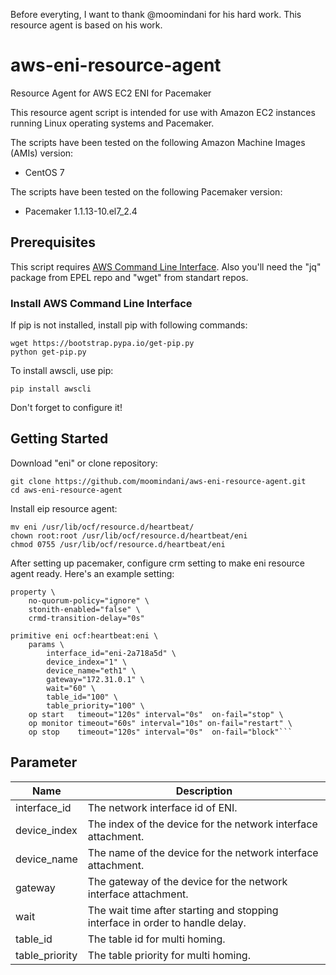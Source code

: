 Before everyting, I want to thank @moomindani for his hard work. This resource agent is based on his work.

# aws-eni-resource-agent

Resource Agent for AWS EC2 ENI for Pacemaker

This resource agent script is intended for use with Amazon EC2 instances running Linux operating systems and Pacemaker.

The scripts have been tested on the following Amazon Machine Images (AMIs) version:

* CentOS 7

The scripts have been tested on the following Pacemaker version:

* Pacemaker 1.1.13-10.el7_2.4

## Prerequisites

This script requires [AWS Command Line Interface](http://aws.amazon.com/cli/).
Also you'll need the "jq" package from EPEL repo and "wget" from standart repos.

### Install AWS Command Line Interface

If pip is not installed, install pip with following commands:
```
wget https://bootstrap.pypa.io/get-pip.py
python get-pip.py
```
To install awscli, use pip:

```
pip install awscli
```

Don't forget to configure it!

## Getting Started

Download "eni" or clone repository:

```
git clone https://github.com/moomindani/aws-eni-resource-agent.git
cd aws-eni-resource-agent
```

Install eip resource agent:

```
mv eni /usr/lib/ocf/resource.d/heartbeat/
chown root:root /usr/lib/ocf/resource.d/heartbeat/eni
chmod 0755 /usr/lib/ocf/resource.d/heartbeat/eni
```

After setting up pacemaker, configure crm setting to make eni resource agent ready.
Here's an example setting:

```
property \
    no-quorum-policy="ignore" \
    stonith-enabled="false" \
    crmd-transition-delay="0s"

primitive eni ocf:heartbeat:eni \
    params \
        interface_id="eni-2a718a5d" \
        device_index="1" \
        device_name="eth1" \
        gateway="172.31.0.1" \
        wait="60" \
        table_id="100" \
        table_priority="100" \
    op start   timeout="120s" interval="0s"  on-fail="stop" \
    op monitor timeout="60s" interval="10s" on-fail="restart" \
    op stop    timeout="120s" interval="0s"  on-fail="block"```

```

## Parameter

Name                       | Description
-------------------------- | -------------------------------------------------
interface_id               | The network interface id of ENI.
device_index               | The index of the device for the network interface attachment.
device_name                | The name of the device for the network interface attachment.
gateway                    | The gateway of the device for the network interface attachment.
wait                       | The wait time after starting and stopping interface in order to handle delay.
table_id                   | The table id for multi homing.
table_priority             | The table priority for multi homing.
